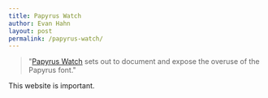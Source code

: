 ```yaml
---
title: Papyrus Watch
author: Evan Hahn
layout: post
permalink: /papyrus-watch/
---
```

> "[Papyrus Watch](http://www.papyruswatch.com/) sets out to document and expose the overuse of the Papyrus font."

This website is important.
